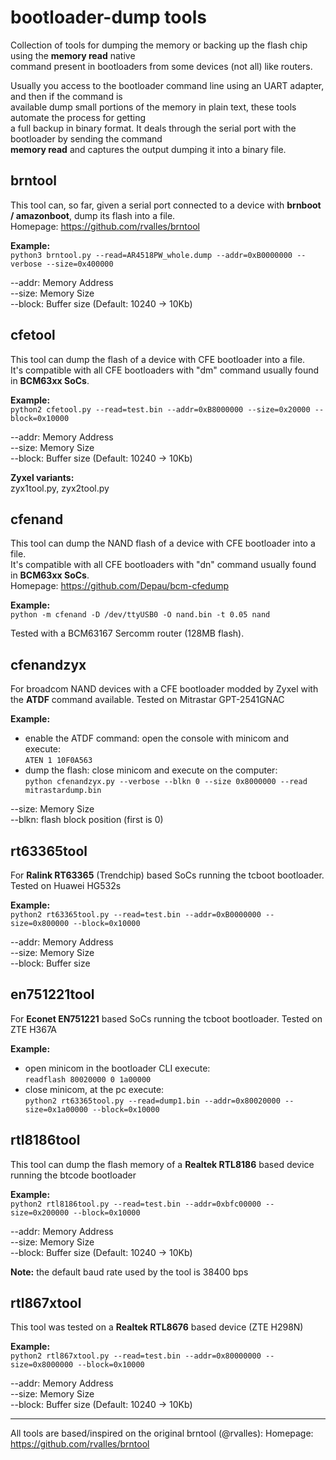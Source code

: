 # bootloader-dump tools
Collection of tools for dumping the memory or backing up the flash chip using the **memory read** native  
command present in bootloaders from some devices (not all) like routers.

Usually you access to the bootloader command line using an UART adapter, and then if the command is  
available dump small portions of the memory in plain text, these tools automate the process for getting  
a full backup in binary format. It deals through the serial port with the bootloader by sending the command  
**memory read** and captures the output dumping it into a binary file.


## brntool
This tool can, so far, given a serial port connected to a device with **brnboot / amazonboot**, dump its flash into a file.  
Homepage: https://github.com/rvalles/brntool  
  
**Example:**  
`python3 brntool.py --read=AR4518PW_whole.dump --addr=0xB0000000 --verbose --size=0x400000`  

   --addr: Memory Address  
   --size: Memory Size  
   --block: Buffer size (Default: 10240 -> 10Kb)  
   
## cfetool
This tool can dump the flash of a device with CFE bootloader into a file.  
It's compatible with all CFE bootloaders with "dm" command usually found in **BCM63xx SoCs**.  
  
**Example:**  
`python2 cfetool.py --read=test.bin --addr=0xB8000000 --size=0x20000 --block=0x10000`  
  
--addr: Memory Address  
--size: Memory Size  
--block: Buffer size (Default: 10240 -> 10Kb)  
  
**Zyxel variants:**  
zyx1tool.py, zyx2tool.py

## cfenand
This tool can dump the NAND flash of a device with CFE bootloader into a file.  
It's compatible with all CFE bootloaders with "dn" command usually found in **BCM63xx SoCs**.  
Homepage: https://github.com/Depau/bcm-cfedump
  
**Example:**  
`python -m cfenand -D /dev/ttyUSB0 -O nand.bin -t 0.05 nand`  
  
Tested with a BCM63167 Sercomm router (128MB flash).

## cfenandzyx
For broadcom NAND devices with a CFE bootloader modded by Zyxel with the **ATDF** command available. Tested on Mitrastar GPT-2541GNAC  

**Example:**  
  * enable the ATDF command: open the console with minicom and execute:   
`ATEN 1 10F0A563`
  * dump the flash: close minicom and execute on the computer:  
`python cfenandzyx.py --verbose --blkn 0 --size 0x8000000 --read mitrastardump.bin`  

   --size: Memory Size  
   --blkn: flash block position (first is 0)  

## rt63365tool
For **Ralink RT63365** (Trendchip) based SoCs running the tcboot bootloader. Tested on Huawei HG532s  
  
**Example:**  
`python2 rt63365tool.py --read=test.bin --addr=0xB0000000 --size=0x800000 --block=0x10000`  
  
--addr: Memory Address  
--size: Memory Size  
--block: Buffer size  

## en751221tool
For **Econet EN751221** based SoCs running the tcboot bootloader. Tested on ZTE H367A

**Example:**  
  * open minicom in the bootloader CLI execute:  
`readflash 80020000 0 1a00000`  
  * close minicom, at the pc execute:  
`python2 rt63365tool.py --read=dump1.bin --addr=0x80020000 --size=0x1a00000 --block=0x10000`  

## rtl8186tool

This tool can dump the flash memory of a **Realtek RTL8186** based device running the btcode bootloader  

**Example:**  
`python2 rtl8186tool.py --read=test.bin --addr=0xbfc00000 --size=0x200000 --block=0x10000`  
  
   --addr: Memory Address  
   --size: Memory Size  
   --block: Buffer size (Default: 10240 -> 10Kb)  

**Note:** the default baud rate used by the tool is 38400 bps  

   
## rtl867xtool

This tool was tested on a **Realtek RTL8676** based device (ZTE H298N)  

**Example:**  
`python2 rtl867xtool.py --read=test.bin --addr=0x80000000 --size=0x8000000 --block=0x10000`  
  
   --addr: Memory Address  
   --size: Memory Size  
   --block: Buffer size (Default: 10240 -> 10Kb)  


---

All tools are based/inspired on the original brntool (@rvalles): Homepage: https://github.com/rvalles/brntool
